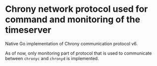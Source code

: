 # Chrony network protocol used for command and monitoring of the timeserver

Native Go implementation of Chrony communication protocol v6.

As of now, only monitoring part of protocol that is used to communicate between `chronyc` and `chronyd` is implemented.
